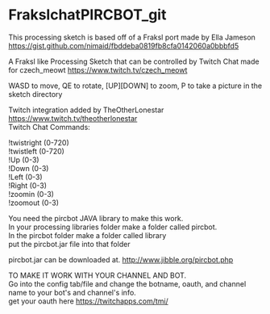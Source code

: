 # FrakslchatPIRCBOT_git

This processing sketch is based off of a Fraksl port made by Ella Jameson  
https://gist.github.com/nimaid/fbddeba0819fb8cfa0142060a0bbbfd5  

A Fraksl like Processing Sketch that can be controlled by Twitch Chat made for czech_meowt https://www.twitch.tv/czech_meowt  
 
 WASD to move, QE to rotate, [UP][DOWN] to zoom, P to take a picture in the sketch directory  
 
 Twitch integration added by TheOtherLonestar https://www.twitch.tv/theotherlonestar  
 Twitch Chat Commands:  
 
 !twistright (0-720)  
 !twistleft (0-720)  
 !Up (0-3)  
 !Down (0-3)  
 !Left (0-3)  
 !Right (0-3)  
 !zoomin (0-3)  
 !zoomout (0-3)  
 
 
 You need the pircbot JAVA library to make this work.  
 In your processing libraries folder make a folder called pircbot.     
 In the pircbot folder make a folder called library  
 put the pircbot.jar file into that folder  
 
 pircbot.jar can be downloaded at. http://www.jibble.org/pircbot.php  
 
 TO MAKE IT WORK WITH YOUR CHANNEL AND BOT.  
 Go into the config tab/file and change the botname, oauth, and channel name to your bot's and channel's info.  
 get your oauth here https://twitchapps.com/tmi/
 
